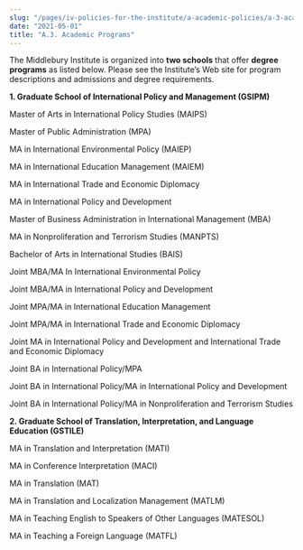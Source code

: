 ```yaml
---
slug: "/pages/iv-policies-for-the-institute/a-academic-policies/a-3-academic-programs"
date: "2021-05-01"
title: "A.3. Academic Programs"
---
```


The Middlebury Institute is organized into **two schools** that offer **degree programs** as listed below. Please see the Institute’s Web site for program descriptions and admissions and degree requirements.

**1. Graduate School of International Policy and Management (GSIPM)**

Master of Arts in International Policy Studies (MAIPS)

Master of Public Administration (MPA)

MA in International Environmental Policy (MAIEP)

MA in International Education Management (MAIEM)

MA in International Trade and Economic Diplomacy

MA in International Policy and Development

Master of Business Administration in International Management (MBA)

MA in Nonproliferation and Terrorism Studies (MANPTS)

Bachelor of Arts in International Studies (BAIS)

Joint MBA/MA In International Environmental Policy

Joint MBA/MA in International Policy and Development

Joint MPA/MA in International Education Management

Joint MPA/MA in International Trade and Economic Diplomacy

Joint MA in International Policy and Development and International Trade and Economic Diplomacy

Joint BA in International Policy/MPA

Joint BA in International Policy/MA in International Policy and Development

Joint BA in International Policy/MA in Nonproliferation and Terrorism Studies

**2. Graduate School of Translation, Interpretation, and Language Education (GSTILE)**

MA in Translation and Interpretation (MATI)

MA in Conference Interpretation (MACI)

MA in Translation (MAT)

MA in Translation and Localization Management (MATLM)

MA in Teaching English to Speakers of Other Languages (MATESOL)

MA in Teaching a Foreign Language (MATFL)

